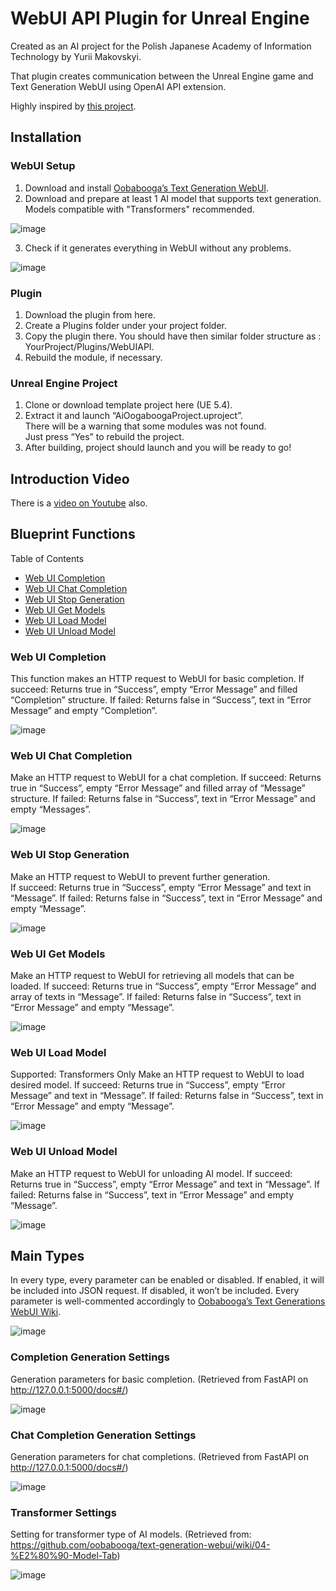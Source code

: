 # WebUI API Plugin for Unreal Engine
Created as an AI project for the Polish Japanese Academy of Information Technology by Yurii Makovskyi.

That plugin creates communication between the Unreal Engine game and Text Generation WebUI using OpenAI API extension.

Highly inspired by [this project](https://github.com/KellanM/OpenAI-Api-Unreal).

## Installation
### WebUI Setup
1. Download and install [Oobabooga’s Text Generation WebUI](https://github.com/oobabooga/text-generation-webui).
2. Download and prepare at least 1 AI model that supports text generation.
Models compatible with "Transformers" recommended.

![image](https://github.com/user-attachments/assets/ce080e0f-fe33-4116-8155-61bda3f63a48)

3. Check if it generates everything in WebUI without any problems.

![image](https://github.com/user-attachments/assets/f01f9fb7-a411-4747-9317-e78e48d35238)

### Plugin

1. Download the plugin from here.
3. Create a Plugins folder under your project folder.
4. Copy the plugin there. You should have then similar folder structure as : YourProject/Plugins/WebUIAPI.
5. Rebuild the module, if necessary.

### Unreal Engine Project

1. Clone or download template project here (UE 5.4).
2. Extract it and launch “AiOogaboogaProject.uproject”.  
There will be a warning that some modules was not found.  
Just press “Yes” to rebuild the project.  
3. After building, project should launch and you will be ready to go!


## Introduction Video
There is a [video on Youtube](https://youtu.be/hSPzyfICNzI) also.


## Blueprint Functions

Table of Contents
- [Web UI Completion](#web-ui-completion)
- [Web UI Chat Completion](#web-ui-chat-completion)
- [Web UI Stop Generation](#web-ui-stop-generation)
- [Web UI Get Models](#web-ui-get-models)
- [Web UI Load Model](#web-ui-load-model)
- [Web UI Unload Model](#web-ui-unload-model)

### Web UI Completion
This function makes an HTTP request to WebUI for basic completion.
If succeed: Returns true in “Success”, empty “Error Message” and filled “Completion” structure.
If failed:  Returns false in “Success”, text in “Error Message” and empty “Completion”.

![image](https://github.com/user-attachments/assets/96186f16-b7ba-4b08-a69d-2a62f5c320e3)

### Web UI Chat Completion
Make an HTTP request to WebUI for a chat completion.
If succeed: Returns true in “Success”, empty “Error Message” and filled array of “Message” structure.
If failed:  Returns false in “Success”, text in “Error Message” and empty “Messages”.

![image](https://github.com/user-attachments/assets/d05fa46e-50aa-4c13-99c4-70cbbf1cfd75)

### Web UI Stop Generation
Make an HTTP request to WebUI to prevent further generation.	
If succeed: Returns true in “Success”, empty “Error Message” and text in “Message”.
If failed:  Returns false in “Success”, text in “Error Message” and empty “Message”.

![image](https://github.com/user-attachments/assets/2ed22745-0e35-48fe-9637-e890a18a6c16)

### Web UI Get Models
Make an HTTP request to WebUI for retrieving all models that can be loaded.
If succeed: Returns true in “Success”, empty “Error Message” and array of texts in “Message”.
If failed:  Returns false in “Success”, text in “Error Message” and empty “Message”.

![image](https://github.com/user-attachments/assets/4a0bb746-00ab-4f83-9e83-7200d7306a9f)

### Web UI Load Model
Supported: Transformers Only
Make an HTTP request to WebUI to load desired model.
If succeed: Returns true in “Success”, empty “Error Message” and text in “Message”.
If failed:  Returns false in “Success”, text in “Error Message” and empty “Message”.

![image](https://github.com/user-attachments/assets/ec6f625d-2cd2-404b-ac1c-14711c536e9d)

### Web UI Unload Model
Make an HTTP request to WebUI for unloading AI model.
If succeed: Returns true in “Success”, empty “Error Message” and text in “Message”.
If failed:  Returns false in “Success”, text in “Error Message” and empty “Message”.

![image](https://github.com/user-attachments/assets/9fad6452-32f4-4cda-b113-fc9dc986fc45)

## Main Types
In every type, every parameter can be enabled or disabled. 
If enabled, it will be included into JSON request.
If disabled, it won’t be included.
Every parameter is well-commented accordingly to [Oobabooga’s Text Generations WebUI Wiki](https://github.com/oobabooga/text-generation-webui/wiki/03-%E2%80%90-Parameters-Tab).

![image](https://github.com/user-attachments/assets/0dbf4a67-abfd-467b-bcb3-495f230b6ce5)

### Completion Generation Settings
Generation parameters for basic completion. (Retrieved from FastAPI on http://127.0.0.1:5000/docs#/)

![image](https://github.com/user-attachments/assets/95901306-b353-4e14-be6a-b2d6062d6a9a)

### Chat Completion Generation Settings
Generation parameters for chat completions. (Retrieved from FastAPI on http://127.0.0.1:5000/docs#/)

![image](https://github.com/user-attachments/assets/23e054dd-24c6-4c3f-b8fb-86a7b7d91d17)

### Transformer Settings
Setting for transformer type of AI models. (Retrieved from: https://github.com/oobabooga/text-generation-webui/wiki/04-%E2%80%90-Model-Tab)

![image](https://github.com/user-attachments/assets/b9deb00d-7164-4257-80d6-a0628609aba2)



